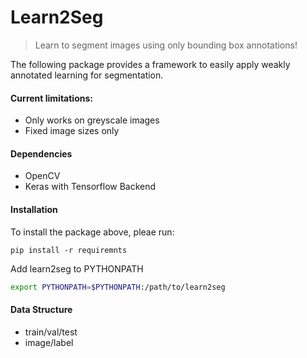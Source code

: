 # Learn2Seg
> Learn to segment images using only bounding box annotations!

The following package provides a framework to easily apply weakly annotated learning for segmentation.

#### Current limitations:
- Only works on greyscale images
- Fixed image sizes only

#### Dependencies

- OpenCV
- Keras with Tensorflow Backend

#### Installation
To install the package above, pleae run:
```shell
pip install -r requiremnts
```

Add learn2seg to PYTHONPATH
```bash
export PYTHONPATH=$PYTHONPATH:/path/to/learn2seg
```


#### Data Structure
- train/val/test
- image/label

